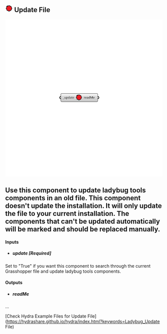 ## ![](../../images/icons/Update_File.png) Update File

![](../../images/components/Update_File.png)

Use this component to update ladybug tools components in an old file.
 This component doesn't update the installation. It will only update the file
 to your current installation. The components that can't be updated automatically
 will be marked and should be replaced manually.
 -
 

#### Inputs
* ##### update [Required]
Set to "True" if you want this component to search through the current Grasshopper file and update ladybug tools components.

#### Outputs
* ##### readMe
...


[Check Hydra Example Files for Update File](https://hydrashare.github.io/hydra/index.html?keywords=Ladybug_Update File)